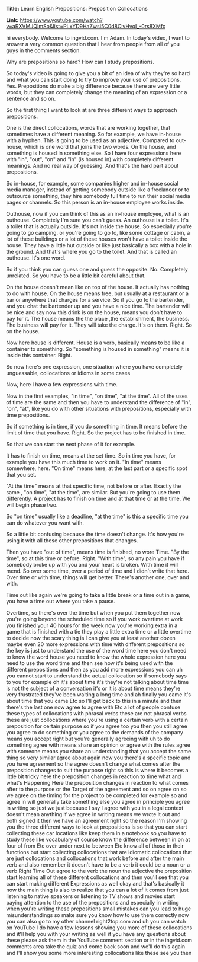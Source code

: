 **Title:**
Learn English Prepositions: Preposition Collocations

**Link:**
https://www.youtube.com/watch?v=aRXVMJQImSo&list=PLxYD9HaZwsI5C0d8CivHvoI_-0rs8XMfc

hi everybody. Welcome to ingvid.com. I'm Adam. In today's video, I want to answer a very common question that I hear from people from all of you guys in the comments section. 

Why are prepositions so hard? How can I study prepositions.

So today's video is going to give you a bit of an idea of why they're so hard and what you can start doing to try to improve your use of prepositions. Yes. Prepositions do make a big difference because there are very little words, but they can completely change the meaning of an expression or a sentence and so on. 

So the first thing I want to look at are three different ways to approach prepositions. 

One is the direct collocations, words that are working together, that sometimes have a different meaning. So for example, we have in-house with a hyphen. This is going to be used as an adjective. Compared to out-house, which is one word that joins the two words. On the house, and something is housed in something else. So I have four expressions here with "in", "out", "on" and "in" (is housed in) with completely different meanings. And no real way of guessing. And that's the hard part about prepositions. 

So in-house, for example, some companies higher and in-house social media manager, instead of getting somebody outside like a freelancer or to outsource something, they hire somebody full time to run their social media pages or channels. So this person is an in-house employee works inside.

Outhouse, now if you can think of this as an in-house employee, what is an outhouse. Completely I'm sure you can't guess. An outhouse is a toilet. It's a toilet that is actually outside. It's not inside the house. So especially you're going to go camping, or you're going to go to, like some cottage or cabin, a lot of these buildings or a lot of these houses won't have a toilet inside the house. They have a little hut outside or like just basically a box with a hole in the ground. And that's where you go to the toilet. And that is called an outhouse. It's one word. 

So if you think you can guess one and guess the opposite. No. Completely unrelated. So you have to be a little bit careful about that. 

On the house doesn't mean like on top of the house. It actually has nothing to do with house. On the house means free, but usually at a restaurant or a bar or anywhere that charges for a service. So if you go to the bartender, and you chat the bartender up and you have a nice time. The bartender will be nice and say now this drink is on the house, means you don't have to pay for it. The house means the the place ,the establishment, the business. The business will pay for it. They will take the charge. It's on them. Right. So on the house. 

Now here house is different. House is a verb, basically means to be like a container to something. So "something is housed in something" means it is inside this container. Right. 

So now here's one expression, one situation where you have completely unguessable, collocations or idioms in some cases

Now, here I have a few expressions with time.

Now in the first examples, "in time", "on time", "at the time". All of the uses of time are the same and then you have to understand the difference of "in", "on", "at", like you do with other situations with prepositions, especially with time prepositions. 

So if something is in time, if you do something in time. It means before the limit of time that you have. Right. So the project has to be finished in time. 

So that we can start the next phase of it for example. 

It has to finish on time, means at the set time. So in time you have, for example you have this much time to work on it. "In time" means somewhere, here. "On time" means here, at the last part or a specific spot that you set. 

"At the time" means at that specific time, not before or after. Exactly the same , "on time", "at the time", are similar. But you're going to use them differently. A project has to finish on time and at that time or at the time. We will begin phase two. 

So "on time" usually like a deadline, "at the time" is this a specific time you can do whatever you want with. 

So a little bit confusing because the time doesn't change. It's how you're using it with all these other prepositions that changes. 

Then you have "out of time", means time is finished, no wore Time. "By the time",  so at this time or before. Right. "With time", so any pain you have if somebody broke up with you and your heart is broken. With time it will mend. So over some time, over a period of time and I didn't write that here. Over time or with time, things will get better. There's another one, over and with. 

Time out like again we're going to take a little break or a time out in a game, you have a time out where you take a pause. 

Overtime, so there's over the time but when you put them together now you're going beyond the scheduled
time so if you work overtime at work you
finished your 40 hours for the week now
you're working extra in a game that is
finished with a tie they play a little
extra time or a little overtime to
decide
now the scary thing is I can give you at
least another dozen maybe even 20 more
expressions with time
with different prepositions so the key
is just to understand the use of the
word time here you don't need to know
the word house you need to know the
whole expression here you need to use
the word time and then see how it's
being used with the different
prepositions and then as you add more
expressions
you can uh
you cannot start to understand the
actual collocation so if somebody says
to you for example oh it's about time
it's they're not talking about time time
is not the subject of a conversation
it's or it is about time means they're
very frustrated they've been waiting a
long time and ah finally you came it's
about time that you came Etc
so I'll get back to this in a minute and
then there's the last one now agree to
agree with Etc a lot of people confuse
these types of collocations with
phrasal verbs these are not phrasal
verbs these are just collocations where
you're using a certain verb with a
certain preposition for certain purpose
so if you agree too you then you still
agree you agree to do something or you
agree to the demands of the company
means you accept
right but you're generally agreeing with
uh to do something agree with means
share an opinion
or agree with the rules agree with
someone means you share an understanding
that you accept the same thing so very
similar
agree about again now you there's a
specific topic and you have agreement so
the agree doesn't change what comes
after the preposition changes to suit
the purpose right so this is where it
becomes a little bit tricky here the
preposition changes in reaction to time
what and what's Happening Here the
preposition changes in reaction to what
comes after to the purpose or the Target
of the agreement and so on agree on so
we agree on the timing for the project
to be completed for example
so and agree in will generally take
something else you agree in principle
you agree in writing so just we just
because I say I agree with you in a
legal context doesn't mean anything if
we agree in writing means we wrote it
out and both signed it then we have an
agreement right so the reason I'm
showing you the three different ways to
look at prepositions is so that you can
start collecting
these car locations like keep them in a
notebook so you have to study these like
vocabulary
of course know the difference between in
on at four of from Etc over under next
to between
Etc know all of those in their functions
but start collecting collocations that
are idiomatic collocations that are just
collocations and collocations that work
before and after the main verb and also
remember it doesn't have to be a verb it
could be a noun or a verb Right Time Out
agree to the verb the noun the adjective
the preposition start learning all of
these different collocations and then
you'll see that you can start making
different Expressions as well okay and
that's basically it now the main thing
is also to realize that you can a lot of
it comes from just listening to native
speakers or listening to TV shows and
movies start paying attention to the use
of the prepositions and especially in
writing
when you're writing these prepositions
small mistakes can you lead to huge
misunderstandings so make sure you know
how to use them correctly now you can
also go to my other channel
right2top.com and uh you can watch on
YouTube I do have a few lessons showing
you more of these collocations and it'll
help you with your writing as well if
you have any questions about these
please ask them in the YouTube comment
section or in the ingvid.com
comments area take the quiz and come
back soon and we'll do this again and
I'll show you some more interesting
collocations like these see you then